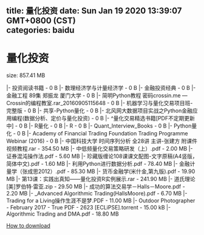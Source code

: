 
title: 量化投资
date: Sun Jan 19 2020 13:39:07 GMT+0800 (CST)    
categories: baidu
---

# 量化投资
size: 857.41 MB
 
 
|- 投资阅读书籍 - 0 B
|- 数理经济学与计量经济学 - 0 B
|- 金融投资经典 - 0 B
|- 金融工程 89集 郑振龙 厦门大学 - 0 B
|- 简明Python教程  密码crossin.me  —Crossin的编程教室.rar_20160905115648 - 0 B
|- 机器学习与量化交易项目班-完整版 - 0 B
|- 共享-Python量化 - 0 B
|- 北风网大数据项目实战之Python金融应用编程(数据分析、定价与量化投资) - 0 B
|- ^量化交易精选书籍[PDF不定期更新中] - 0 B
|- R量化 - 0 B
|- R - 0 B
|- Quant_Interview_Books - 0 B
|- Python量化 - 0 B
|- Academy of Financial Trading Foundation Trading Programme Webinar (2016) - 0 B
|- 中国科技大学 时间序列分析 全28讲 主讲-张建方 附课件 视频教程.rar - 354.50 MB
|- 中低频量化交易策略研发（上）.pdf - 2.00 MB
|- 证券混沌操作法.pdf - 5.60 MB
|- 珍藏版缠论108课课文配图-文字原稿(A4竖版，简体中文).pdf - 1.60 MB
|- 利用Python进行数据分析.pdf - 78.40 MB
|- 金融计量学（张成思2012）.pdf - 85.30 MB
|- 货币金融学(米什金,第九版).pdf - 19.90 MB
|- 第13课：实践出真知——量化投资R实例展示.rar - 241.90 MB
|- 道氏理论[美]罗伯特·雷亚.zip - 29.50 MB
|- 成功的算法交易学－Halls－Moore.pdf - 2.20 MB
|- _Advanced Algorithmic Trading(HallsMoore).pdf - 6.70 MB
|- Trading for a Living操作生涯不是梦.PDF - 11.00 MB
|- Outdoor Photographer - February 2017 - True PDF - 2623 [ECLiPSE].torrent - 15.00 kB
|- Algorithmic Trading and DMA.pdf - 18.80 MB

[How to download](https://bpcam.bemobtrk.com/go/2ceec3aa-1ca2-46d6-b9ff-aaa5c184517c?jno=5476)